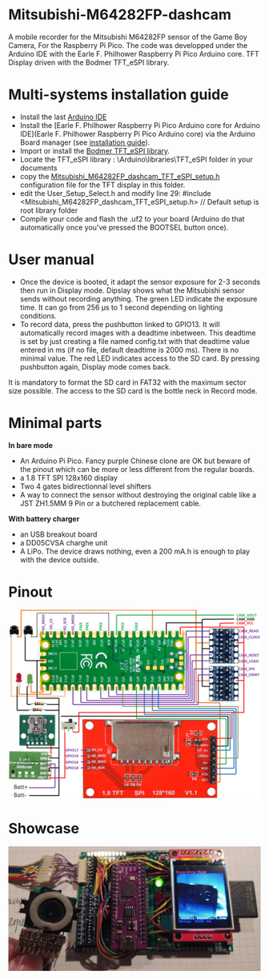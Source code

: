 # Mitsubishi-M64282FP-dashcam

A mobile recorder for the Mitsubishi M64282FP sensor of the Game Boy Camera, For the Raspberry Pi Pico. The code was developped under the Arduino IDE with the Earle F. Philhower Raspberry Pi Pico Arduino core. TFT Display driven with the Bodmer TFT_eSPI library.

# Multi-systems installation guide

- Install the last [Arduino IDE](https://www.arduino.cc/en/software)
- Install the [Earle F. Philhower Raspberry Pi Pico Arduino core for Arduino IDE](Earle F. Philhower Raspberry Pi Pico Arduino core) via the Arduino Board manager (see [installation guide](https://github.com/earlephilhower/arduino-pico#installing-via-arduino-boards-manager)).
- Import or install the [Bodmer TFT_eSPI library](https://github.com/Bodmer/TFT_eSPI).
- Locate the TFT_eSPI library :
    \Arduino\libraries\TFT_eSPI folder in your documents
- copy the [Mitsubishi_M64282FP_dashcam_TFT_eSPI_setup.h]() configuration file for the TFT display in this folder.
- edit the User_Setup_Select.h and modify line 29:
    #include <Mitsubishi_M64282FP_dashcam_TFT_eSPI_setup.h>           // Default setup is root library folder
- Compile your code and flash the .uf2 to your board (Arduino do that automatically once you've pressed the BOOTSEL button once).

# User manual

- Once the device is booted, it adapt the sensor exposure for 2-3 seconds then run in Display mode. Dipslay shows what the Mitsubishi sensor sends without recording anything. The green LED indicate the exposure time. It can go from 256 µs to 1 second depending on lighting conditions.
- To record data, press the pushbutton linked to GPIO13. It will automatically record images with a deadtime inbetween. This deadtime is set by just creating a file named config.txt with that deadtime value entered in ms (if no file, default deadtime is 2000 ms). There is no minimal value. The red LED indicates access to the SD card. By pressing pushbutton again, Display mode comes back.

It is mandatory to format the SD card in FAT32 with the maximum sector size possible. The access to the SD card is the bottle neck in Record mode.

# Minimal parts

**In bare mode**
- An Arduino Pi Pico. Fancy purple Chinese clone are OK but beware of the pinout which can be more or less different from the regular boards.
- a 1.8 TFT SPI 128x160 display
- Two 4 gates bidirectionnal level shifters
- A way to connect the sensor without destroying the original cable like a JST ZH1.5MM 9 Pin or a butchered replacement cable.

**With battery charger**
- an USB breakout board
- a DD05CVSA charghe unit
- A LiPo. The device draws nothing, even a 200 mA.h is enough to play with the device outside.

# Pinout

![pinout](https://github.com/Raphael-Boichot/Mitsubishi-M64282FP-dashcam/blob/main/Docs%20and%20research/Pinout.png)

# Showcase

![showcase](https://github.com/Raphael-Boichot/Mitsubishi-M64282FP-dashcam/blob/main/Docs%20and%20research/IMG_20230127_213905.jpg)
